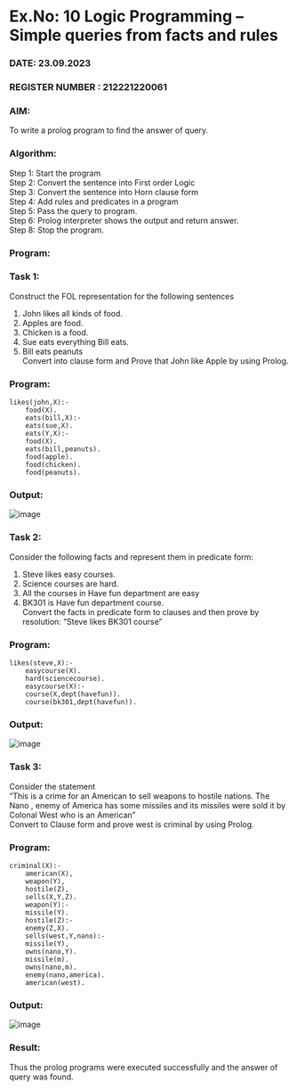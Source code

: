 # Ex.No: 10  Logic Programming –  Simple queries from facts and rules
### DATE:  23.09.2023                                                                          
### REGISTER NUMBER : 212221220061
### AIM: 
To write a prolog program to find the answer of query. 
###  Algorithm:
 Step 1: Start the program <br> 
 Step 2: Convert the sentence into First order Logic  <br> 
 Step 3:  Convert the sentence into Horn clause form  <br> 
 Step 4: Add rules and predicates in a program   <br> 
 Step 5:  Pass the query to program. <br> 
 Step 6: Prolog interpreter shows the output and return answer. <br> 
 Step 8:  Stop the program.
### Program:
### Task 1:
Construct the FOL representation for the following sentences <br> 
1.	John likes all kinds of food.  <br> 
2.	Apples are food.  <br> 
3.	Chicken is a food.  <br> 
4.	Sue eats everything Bill eats. <br> 
5.	 Bill eats peanuts  <br> 
   Convert into clause form and Prove that John like Apple by using Prolog. <br> 
### Program:
```
likes(john,X):- 
	food(X). 
	eats(bill,X):- 
	eats(sue,X). 
	eats(Y,X):- 
	food(X). 
	eats(bill,peanuts). 
	food(apple). 
	food(chicken). 
	food(peanuts).
```


### Output:
![image](https://github.com/viswapriyaG/AI_Lab_2023-24/assets/131427787/471aecf8-6e13-48c7-b34e-051617537cb6)


### Task 2:
Consider the following facts and represent them in predicate form: <br>              
1.	Steve likes easy courses. <br> 
2.	Science courses are hard. <br> 
3. All the courses in Have fun department are easy <br> 
4. BK301 is Have fun department course.<br> 
Convert the facts in predicate form to clauses and then prove by resolution: “Steve likes BK301 course”<br> 

### Program:
```
likes(steve,X):- 
	easycourse(X). 
	hard(sciencecourse). 
	easycourse(X):- 
	course(X,dept(havefun)). 
	course(bk301,dept(havefun)).
```

### Output:
![image](https://github.com/viswapriyaG/AI_Lab_2023-24/assets/131427787/01e1f577-fbc4-4a1f-bd83-21735a95cee1)

### Task 3:
Consider the statement <br> 
“This is a crime for an American to sell weapons to hostile nations. The Nano , enemy of America has some missiles and its missiles were sold it by Colonal West who is an American” <br> 
Convert to Clause form and prove west is criminal by using Prolog.<br> 
### Program:
```
criminal(X):- 
	american(X), 
	weapon(Y), 
	hostile(Z), 
	sells(X,Y,Z). 
	weapon(Y):- 
	missile(Y). 
	hostile(Z):- 
	enemy(Z,X). 
	sells(west,Y,nano):- 
	missile(Y), 
	owns(nano,Y). 
	missile(m). 
	owns(nano,m). 
	enemy(nano,america). 
	american(west).
```

### Output:
![image](https://github.com/viswapriyaG/AI_Lab_2023-24/assets/131427787/7825b9ba-ac21-48d3-9f5d-f513f1a39abc)


### Result:
Thus the prolog programs were executed successfully and the answer of query was found.
